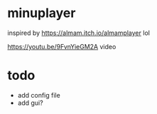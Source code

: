 # minuplayer
inspired by https://almam.itch.io/almamplayer lol

https://youtu.be/9FvnYieGM2A video

# todo
- add config file
- add gui?
